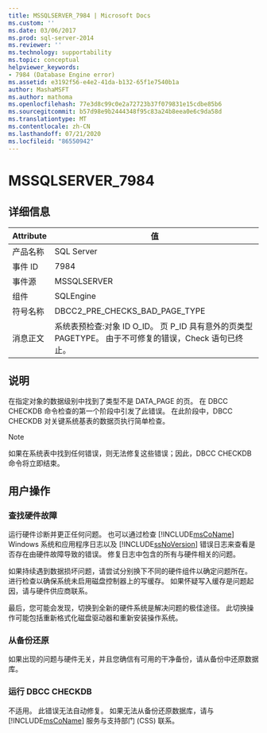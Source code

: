 ```yaml
---
title: MSSQLSERVER_7984 | Microsoft Docs
ms.custom: ''
ms.date: 03/06/2017
ms.prod: sql-server-2014
ms.reviewer: ''
ms.technology: supportability
ms.topic: conceptual
helpviewer_keywords:
- 7984 (Database Engine error)
ms.assetid: e3192f56-e4e2-41da-b132-65f1e7540b1a
author: MashaMSFT
ms.author: mathoma
ms.openlocfilehash: 77e3d8c99c0e2a72723b37f079831e15cdbe85b6
ms.sourcegitcommit: b57d98e9b2444348f95c83a24b8eea0e6c9da58d
ms.translationtype: MT
ms.contentlocale: zh-CN
ms.lasthandoff: 07/21/2020
ms.locfileid: "86550942"
---
```

# <a name="mssqlserver_7984"></a>MSSQLSERVER_7984
    
## <a name="details"></a>详细信息  
  
|Attribute|值|  
|-|-|  
|产品名称|SQL Server|  
|事件 ID|7984|  
|事件源|MSSQLSERVER|  
|组件|SQLEngine|  
|符号名称|DBCC2_PRE_CHECKS_BAD_PAGE_TYPE|  
|消息正文|系统表预检查:对象 ID O_ID。 页 P_ID 具有意外的页类型 PAGETYPE。 由于不可修复的错误，Check 语句已终止。|  
  
## <a name="explanation"></a>说明  
 在指定对象的数据级别中找到了类型不是 DATA_PAGE 的页。 在 DBCC CHECKDB 命令检查的第一个阶段中引发了此错误。 在此阶段中，DBCC CHECKDB 对关键系统基表的数据页执行简单检查。  
  
> [!NOTE]  
>  如果在系统表中找到任何错误，则无法修复这些错误；因此，DBCC CHECKDB 命令将立即结束。  
  
## <a name="user-action"></a>用户操作  
  
### <a name="look-for-hardware-failure"></a>查找硬件故障  
 运行硬件诊断并更正任何问题。 也可以通过检查 [!INCLUDE[msCoName](../../includes/msconame-md.md)] Windows 系统和应用程序日志以及 [!INCLUDE[ssNoVersion](../../includes/ssnoversion-md.md)] 错误日志来查看是否存在由硬件故障导致的错误。 修复日志中包含的所有与硬件相关的问题。  
  
 如果持续遇到数据损坏问题，请尝试分别换下不同的硬件组件以确定问题所在。 进行检查以确保系统未启用磁盘控制器上的写缓存。 如果怀疑写入缓存是问题起因，请与硬件供应商联系。  
  
 最后，您可能会发现，切换到全新的硬件系统是解决问题的极佳途径。 此切换操作可能包括重新格式化磁盘驱动器和重新安装操作系统。  
  
### <a name="restore-from-backup"></a>从备份还原  
 如果出现的问题与硬件无关，并且您确信有可用的干净备份，请从备份中还原数据库。  
  
### <a name="run-dbcc-checkdb"></a>运行 DBCC CHECKDB  
 不适用。 此错误无法自动修复。 如果无法从备份还原数据库，请与 [!INCLUDE[msCoName](../../includes/msconame-md.md)] 服务与支持部门 (CSS) 联系。  
  
  
